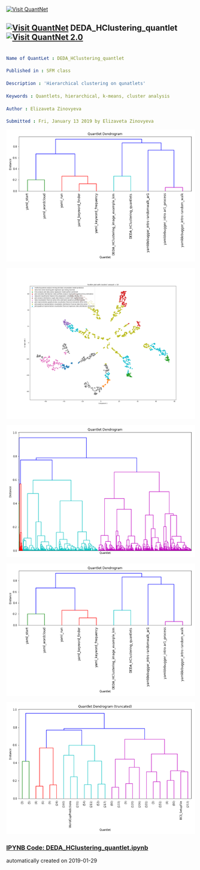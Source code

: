 [<img src="https://github.com/QuantLet/Styleguide-and-FAQ/blob/master/pictures/banner.png" width="888" alt="Visit QuantNet">](http://quantlet.de/)

## [<img src="https://github.com/QuantLet/Styleguide-and-FAQ/blob/master/pictures/qloqo.png" alt="Visit QuantNet">](http://quantlet.de/) **DEDA_HClustering_quantlet** [<img src="https://github.com/QuantLet/Styleguide-and-FAQ/blob/master/pictures/QN2.png" width="60" alt="Visit QuantNet 2.0">](http://quantlet.de/)

```yaml

Name of QuantLet : DEDA_HClustering_quantlet

Published in : SFM class

Description : 'Hierarchical clustering on qunatlets'

Keywords : Quantlets, hierarchical, k-means, cluster analysis

Author : Elizaveta Zinovyeva

Submitted : Fri, January 13 2019 by Elizaveta Zinovyeva

```

![Picture1](.dendr_small.png)

![Picture2](TSNE_10_clusters.png)

![Picture3](dendr_full.png)

![Picture4](dendr_small.png)

![Picture5](dendr_trunc.png)

### [IPYNB Code: DEDA_HClustering_quantlet.ipynb](DEDA_HClustering_quantlet.ipynb)


automatically created on 2019-01-29
